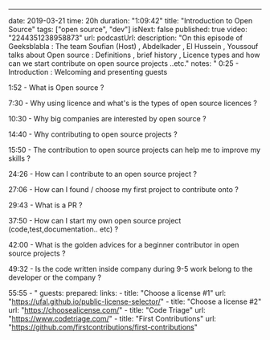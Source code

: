 ---
date: 2019-03-21
time: 20h
duration: "1:09:42"
title: "Introduction to Open Source"
tags: ["open source", "dev"]
isNext: false
published: true
video: "2244351238958873"
url:
podcastUrl:
description: "On this episode of Geeksblabla : The team Soufian (Host) , Abdelkader , El Hussein , Youssouf talks about Open source : Definitions , brief history , Licence types and how can we start contribute on open source projects ..etc."
notes: " 0:25 - Introduction : Welcoming and presenting guests

1:52 - What is Open source ?

7:30 - Why using licence and what's is the types of open source licences ?

10:30 - Why big companies are interested by open source ?

14:40 - Why contributing to open source projects ?

15:50 - The contribution to open source projects can help me to improve my skills ?

24:26 - How can I contribute to an open source project ?

27:06 - How can I found / choose my first project to contribute onto ?

29:43 - What is a PR ?

37:50 - How can I start my own open source project (code,test,documentation.. etc) ?

42:00 - What is the golden advices for a beginner contributor in open source projects ?

49:32 - Is the code written inside company during 9-5 work belong to the developer or the company ?

55:55 - "
guests: 
prepared: 
links: 
    - title: "Choose a license #1"
      url: "https://ufal.github.io/public-license-selector/"
    - title: "Choose a license #2"
      url: "https://choosealicense.com/"
    - title: "Code Triage"
      url: "https://www.codetriage.com/"
    - title: "First Contributions"
      url: "https://github.com/firstcontributions/first-contributions"
